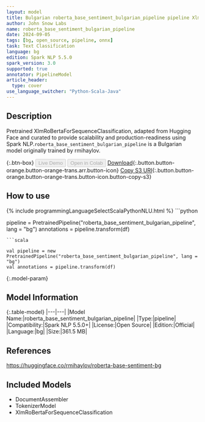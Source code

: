 ```yaml
---
layout: model
title: Bulgarian roberta_base_sentiment_bulgarian_pipeline pipeline XlmRoBertaForSequenceClassification from rmihaylov
author: John Snow Labs
name: roberta_base_sentiment_bulgarian_pipeline
date: 2024-09-05
tags: [bg, open_source, pipeline, onnx]
task: Text Classification
language: bg
edition: Spark NLP 5.5.0
spark_version: 3.0
supported: true
annotator: PipelineModel
article_header:
  type: cover
use_language_switcher: "Python-Scala-Java"
---
```


## Description

Pretrained XlmRoBertaForSequenceClassification, adapted from Hugging Face and curated to provide scalability and production-readiness using Spark NLP.`roberta_base_sentiment_bulgarian_pipeline` is a Bulgarian model originally trained by rmihaylov.

{:.btn-box}
<button class="button button-orange" disabled>Live Demo</button>
<button class="button button-orange" disabled>Open in Colab</button>
[Download](https://s3.amazonaws.com/auxdata.johnsnowlabs.com/public/models/roberta_base_sentiment_bulgarian_pipeline_bg_5.5.0_3.0_1725526522511.zip){:.button.button-orange.button-orange-trans.arr.button-icon}
[Copy S3 URI](s3://auxdata.johnsnowlabs.com/public/models/roberta_base_sentiment_bulgarian_pipeline_bg_5.5.0_3.0_1725526522511.zip){:.button.button-orange.button-orange-trans.button-icon.button-copy-s3}

## How to use



<div class="tabs-box" markdown="1">
{% include programmingLanguageSelectScalaPythonNLU.html %}
```python

pipeline = PretrainedPipeline("roberta_base_sentiment_bulgarian_pipeline", lang = "bg")
annotations =  pipeline.transform(df)   

```
```scala

val pipeline = new PretrainedPipeline("roberta_base_sentiment_bulgarian_pipeline", lang = "bg")
val annotations = pipeline.transform(df)

```
</div>

{:.model-param}
## Model Information

{:.table-model}
|---|---|
|Model Name:|roberta_base_sentiment_bulgarian_pipeline|
|Type:|pipeline|
|Compatibility:|Spark NLP 5.5.0+|
|License:|Open Source|
|Edition:|Official|
|Language:|bg|
|Size:|361.5 MB|

## References

https://huggingface.co/rmihaylov/roberta-base-sentiment-bg

## Included Models

- DocumentAssembler
- TokenizerModel
- XlmRoBertaForSequenceClassification